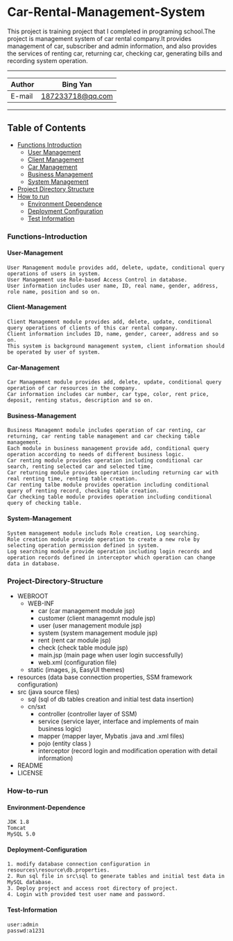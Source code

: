 # Car-Rental-Management-System
This project is training project that I completed in programing school.The project is management system of car rental company.It provides management of car, subscriber and admin information, and also provides the services of renting car, returning car, checking car, generating bills and recording system operation.
****
    
|Author|Bing Yan|
|---|---
|E-mail|187233718@qq.com


****
## Table of Contents
* [Functions Introduction](#Functions-Introduction)
    * [User Management](#User-Management)
    * [Client Management](#Client-Management)
    * [Car Management](#Car-Management)
    * [Business Management](#Business-Management)
    * [System Management](#System-Management)
* [Project Directory Structure](#Project-Directory-Structure)
* [How to run](#How-to-run)
    * [Environment Dependence](#Environment-Dependence)
    * [Deployment Configuration](#Deployment-Configuration)
    * [Test Information](#Test-Information)
    
### Functions-Introduction
#### User-Management
```
User Management module provides add, delete, update, conditional query operations of users in system.
User Management use Role-based Access Control in database.
User information includes user name, ID, real name, gender, address, role name, position and so on.
```
#### Client-Management
```
Client Management module provides add, delete, update, conditional query operations of clients of this car rental company.
Client information includes ID, name, gender, career, address and so on.
This system is background management system, client information should be operated by user of system.
```
#### Car-Management
```
Car Management module provides add, delete, update, conditional query operation of car resources in the company.
Car information includes car number, car type, color, rent price, deposit, renting status, description and so on.
```
#### Business-Management
```
Business Managemnt module includes operation of car renting, car returning, car renting table management and car checking table management.
Each module in business management provide add, conditional query operation according to needs of different business logic.
Car renting module provides operation including conditional car search, renting selected car and selected time.
Car returning module provides operation including returning car with real renting time, renting table creation.
Car renting talbe module provides operation including conditional query of renting record, checking table creation.
Car checking table module provides operation including conditional query of checking table. 
```
#### System-Management
```
System management module includs Role creation, Log searching.
Role creation module provide operation to create a new role by selecting operation permission defined in system.
Log searching module provide operation including login records and operation records defined in interceptor which operation can change data in database.
```

### Project-Directory-Structure
* WEBROOT
    * WEB-INF
        * car (car management module jsp)
        * customer (client managemnt module jsp)
        * user (user management module jsp)
        * system (system management module jsp)
        * rent (rent car module jsp)
        * check (check table module jsp)
        * main.jsp (main page when user login successfully)
        * web.xml (configuration file)
    * static (images, js, EasyUI themes)
* resources (data base connection properties, SSM framework configuration)
* src (java source files)
    * sql (sql of db tables creation and initial test data insertion)
    * cn/sxt
        * controller (controller layer of SSM)
        * service (service layer, interface and implements of main business logic)
        * mapper (mapper layer, Mybatis .java and .xml files)
        * pojo (entity class )
        * interceptor (record login and modification operation with detail information)
* README
* LICENSE

### How-to-run
#### Environment-Dependence 
```
JDK 1.8
Tomcat
MySQL 5.0
```
#### Deployment-Configuration
```
1. modify database connection configuration in resources\resource\db.properties.
2. Run sql file in src\sql to generate tables and initial test data in MySQL database.
3. Deploy project and access root directory of project.
4. Login with provided test user name and password.
```
#### Test-Information
```
user:admin
passwd:a1231
```

